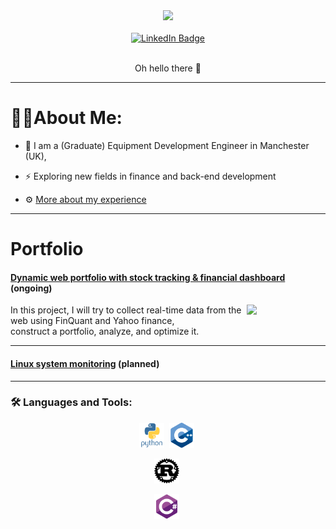 <div id="header" align="center">
  <img src="https://media.giphy.com/media/i1JHRZSXO9LZZDHqii/giphy.gif" width="200"/>
</div>
<br>
<div id="badges" align="center">
  <a href="https://www.linkedin.com/in/vincentiu-mocanu-b06274182/details/certifications/">
  <img src="https://img.shields.io/badge/LinkedIn-blue?style=for-the-badge&logo=linkedin&logoColor=white" alt="LinkedIn Badge"/>
  </a>
  
</div>
<br>

<div align="center">
  <p>Oh hello there 👋</p>
</div>

---

# :man_technologist:About Me: 
 - :telescope: I am a (Graduate) Equipment Development Engineer in Manchester (UK), 

- :zap: Exploring new fields in finance and back-end development

- :gear: [More about my experience](https://github.com/itsVinM/VincentiuPortfolio/tree/main#vincentius-web-portfolio)

---
# Portfolio
     
#### [Dynamic web portfolio with stock tracking & financial dashboard]() (ongoing)

<img width="25%" align="right" src="https://obrianbl.github.io/CAPM_AAPL_TSLA_MSFT_INTL/Markowitz-Efficient-Frontier-with-Sharpe-Ratio.png"/>
In this project, I will try to collect real-time data from the web using FinQuant and Yahoo finance, <br>
construct a portfolio, analyze, and optimize it.


<hr width="100%"/>
 

#### [Linux system monitoring](planned) (planned)


--- 
### 🛠️ Languages and Tools:
<div align='center'>
   <!-- Add Python icon -->
  <img src="https://github.com/devicons/devicon/blob/master/icons/python/python-original-wordmark.svg" title="Python" alt="Python" width="40" height="40"/>&nbsp;
  <img src="https://github.com/devicons/devicon/blob/master/icons/cplusplus/cplusplus-original.svg" title="Modern C++" alt="Modern C++" width="40" height="40"/>&nbsp;

<img src="https://github.com/devicons/devicon/blob/master/icons/rust/rust-plain.svg" title="Rust" alt="Rust" width="40" height="40"/>&nbsp;

<img src="https://github.com/devicons/devicon/blob/master/icons/csharp/csharp-original.svg" title="C#" alt="C#" width="40" height="40"/>&nbsp;
  
  
  

</div>
